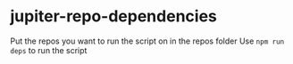# jupiter-repo-dependencies

Put the repos you want to run the script on in the repos folder
Use `npm run deps` to run the script

